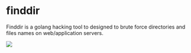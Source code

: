 # finddir
Finddir is a golang hacking tool to designed to brute force directories and files names on web/application servers.

<img src="https://www.clipartmax.com/png/small/470-4708465_the-mascot-literally-looks-like-its-either-vision-gopher-golang.png" alling="center">
